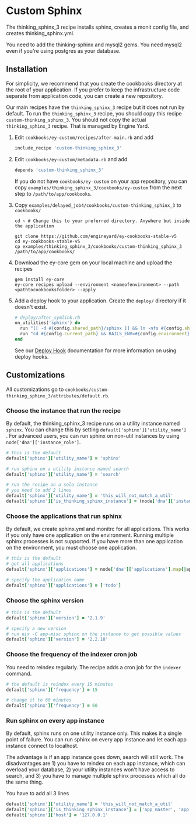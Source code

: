 # Custom Sphinx

The thinking_sphinx_3 recipe installs sphinx, creates a monit config file, and creates thinking_sphinx.yml.

You need to add the thinking-sphinx and mysql2 gems. You need mysql2 even if you're using postgres as your database.

## Installation

For simplicity, we recommend that you create the cookbooks directory at the root of your application. If you prefer to keep the infrastructure code separate from application code, you can create a new repository.

Our main recipes have the `thinking_sphinx_3` recipe but it does not run by default. To run the `thinking_sphinx_3` recipe, you should copy this recipe `custom-thinking_sphinx_3`. You should not copy the actual `thinking_sphinx_3` recipe. That is managed by Engine Yard.

1. Edit `cookbooks/ey-custom/recipes/after-main.rb` and add

      ```ruby
      include_recipe 'custom-thinking_sphinx_3'
      ```

2. Edit `cookbooks/ey-custom/metadata.rb` and add

      ```ruby
      depends 'custom-thinking_sphinx_3'
      ```

    If you do not have `cookbooks/ey-custom` on your app repository, you can copy `examples/thinking_sphinx_3/cookbooks/ey-custom` from the next step to `/path/to/app/cookbooks`.

3. Copy `examples/delayed_job4/cookbooks/custom-thinking_sphinx_3` to `cookbooks/`

      ```
      cd ~ # Change this to your preferred directory. Anywhere but inside the application

      git clone https://github.com/engineyard/ey-cookbooks-stable-v5
      cd ey-cookbooks-stable-v5
      cp examples/thinking_sphinx_3/cookbooks/custom-thinking_sphinx_3 /path/to/app/cookbooks/
      ```

4. Download the ey-core gem on your local machine and upload the recipes

      ```
      gem install ey-core
      ey-core recipes upload --environment <nameofenvironment> --path <pathtocookbooksfolder> --apply
      ```

5. Add a deploy hook to your application. Create the `deploy/` directory if it doesn't exist.

      ```ruby
      # deploy/after_symlink.rb
      on_utilities('sphinx') do
        run "[[ -d #{config.shared_path}/sphinx ]] && ln -nfs #{config.shared_path}/sphinx #{config.current_path}/db/sphinx"
        run "cd #{config.current_path} && RAILS_ENV=#{config.environment} bundle exec rake ts:configure"
      end
      ```

    See our [Deploy Hook](https://engineyard.zendesk.com/entries/21016568-use-deploy-hooks) documentation for more information on using deploy hooks.

## Customizations

All customizations go to `cookbooks/custom-thinking_sphinx_3/attributes/default.rb`.

### Choose the instance that run the recipe

By default, the thinking_sphinx_3 recipe runs on a utility instance named `sphinx`. You can change this by setting `default['sphinx']['utility_name'] `. For advanced users, you can run sphinx on non-util instances by using `node['dna']['instance_role']`. 

```ruby
# this is the default
default['sphinx']['utility_name'] = 'sphinx'

# run sphinx on a utility instance named search
default['sphinx']['utility_name'] = 'search'

# run the recipe on a solo instance
# you need to add 2 lines
default['sphinx']['utility_name'] = 'this_will_not_match_a_util'
default['sphinx']['is_thinking_sphinx_instance'] = (node['dna']['instance_role'] == 'solo')
```

### Choose the applications that run sphinx

By default, we create sphinx.yml and monitrc for all applications. This works if you only have one application on the environment. Running multiple sphinx processes is not supported. If you have more than one application on the environment, you must choose one application.

```ruby
# this is the default
# get all applications
default['sphinx']['applications'] = node['dna']['applications'].map{|app_name, data| app_name}

# specify the application name 
default['sphinx']['applications'] = ['todo']
```

### Choose the sphinx version

```ruby
# this is the default
default['sphinx']['version'] = '2.1.9'

# specify a new version
# run eix -C app-misc sphinx on the instance to get possible values
default['sphinx']['version'] = '2.2.10'
```

### Choose the frequency of the indexer cron job

You need to reindex regularly. The recipe adds a cron job for the `indexer` command.

```ruby
# the default is reindex every 15 minutes
default['sphinx']['frequency'] = 15

# change it to 60 minutes
default['sphinx']['frequency'] = 60
```

### Run sphinx on every app instance

By default, sphinx runs on one utility instance only. This makes it a single point of failure. You can run sphinx on every app instance and let each app instance connect to localhost.

The advantage is if an app instance goes down, search will still work. The disadvantages are 1) you have to reindex on each app instance, which can overload your database, 2) your utility instances won't have access to search, and 3) you have to manage multiple sphinx processes which all do the same thing.

You have to add all 3 lines

```ruby
default['sphinx']['utility_name'] = 'this_will_not_match_a_util'
default['sphinx']['is_thinking_sphinx_instance'] = ['app_master', 'app'].include?(node['dna']['instance_role'])
default['sphinx']['host'] = '127.0.0.1'
```
